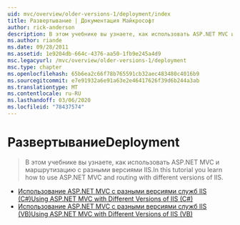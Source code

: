 ```yaml
---
uid: mvc/overview/older-versions-1/deployment/index
title: Развертывание | Документация Майкрософт
author: rick-anderson
description: В этом учебнике вы узнаете, как использовать ASP.NET MVC и маршрутизацию с разными версиями IIS.
ms.author: riande
ms.date: 09/28/2011
ms.assetid: 1e9204db-664c-4376-aa50-1fb9e245a4d9
msc.legacyurl: /mvc/overview/older-versions-1/deployment
msc.type: chapter
ms.openlocfilehash: 65b6ea2c66f78b765591cb32aec483480c4016b9
ms.sourcegitcommit: e7e91932a6e91a63e2e46417626f39d6b244a3ab
ms.translationtype: MT
ms.contentlocale: ru-RU
ms.lasthandoff: 03/06/2020
ms.locfileid: "78437574"
---
```

# <a name="deployment"></a><span data-ttu-id="aebab-103">Развертывание</span><span class="sxs-lookup"><span data-stu-id="aebab-103">Deployment</span></span>

> <span data-ttu-id="aebab-104">В этом учебнике вы узнаете, как использовать ASP.NET MVC и маршрутизацию с разными версиями IIS.</span><span class="sxs-lookup"><span data-stu-id="aebab-104">In this tutorial you learn how to use ASP.NET MVC and routing with different versions of IIS.</span></span>

- [<span data-ttu-id="aebab-105">Использование ASP.NET MVC с разными версиями служб IIS (C#)</span><span class="sxs-lookup"><span data-stu-id="aebab-105">Using ASP.NET MVC with Different Versions of IIS (C#)</span></span>](using-asp-net-mvc-with-different-versions-of-iis-cs.md)
- [<span data-ttu-id="aebab-106">Использование ASP.NET MVC с разными версиями служб IIS (VB)</span><span class="sxs-lookup"><span data-stu-id="aebab-106">Using ASP.NET MVC with Different Versions of IIS (VB)</span></span>](using-asp-net-mvc-with-different-versions-of-iis-vb.md)
